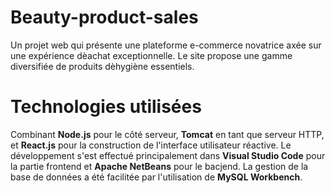 # Beauty-product-sales
Un projet web qui présente une plateforme e-commerce novatrice axée sur une expérience dèachat exceptionnelle. Le site propose une gamme diversifiée de produits dèhygiène essentiels.
# Technologies utilisées
Combinant <strong>Node.js</strong> pour le côté serveur, <strong>Tomcat</strong> en tant que serveur HTTP, et <strong>React.js</strong> pour la construction de l'interface utilisateur réactive. 
Le développement s'est effectué principalement dans <strong>Visual Studio Code</strong> pour la partie frontend et <strong>Apache NetBeans</strong> pour le bacjend. 
La gestion de la base de données a été facilitée par l'utilisation de <strong>MySQL Workbench</strong>. 
